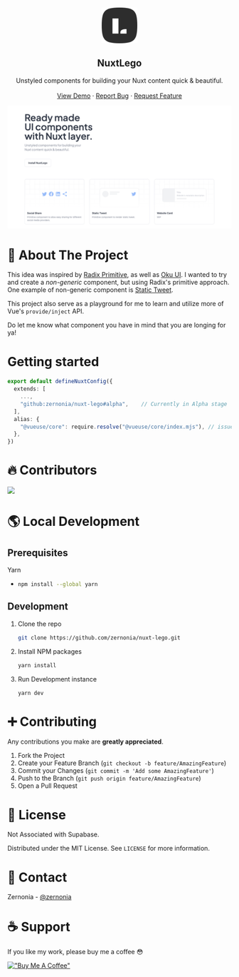 <!-- PROJECT LOGO -->
<br />
<p align="center">
  <a href="https://github.com/zernonia/nuxt-lego">
    <img src="website/public/logo.svg" alt="Logo" width="80" height="80" />
  </a>
  <h2 align="center"><strong>NuxtLego</strong></h2>

  <p align="center"> 
    Unstyled components for building your
Nuxt content quick & beautiful.
    <br />
    <br />
    <a href="https://nuxt-lego.vercel.app/">View Demo</a>
    ·
    <a href="https://github.com/zernonia/nuxt-lego/issues">Report Bug</a>
    ·
    <a href="https://github.com/zernonia/nuxt-lego/issues">Request Feature</a>
  </p>
</p>

![NuxtLego](website/public/og.png)

# 📇 About The Project

This idea was inspired by [Radix Primitive](https://www.radix-ui.com/), as well as [Oku UI](https://github.com/oku-ui). I wanted to try and create a _non-generic_ component, but using Radix's primitive approach. One example of non-generic component is [Static Tweet](https://nuxt-lego.vercel.app/docs/components/static-tweet).

This project also serve as a playground for me to learn and utilize more of Vue's `provide/inject` API.

Do let me know what component you have in mind that you are longing for ya!

# Getting started

```ts
export default defineNuxtConfig({
  extends: [
    ...,
    "github:zernonia/nuxt-lego#alpha",    // Currently in Alpha stage
  ],
  alias: {
    "@vueuse/core": require.resolve("@vueuse/core/index.mjs"), // issue: https://github.com/nuxt/nuxt/issues/18448
  },
})
```

# 🔥 Contributors

<a href="https://github.com/zernonia/nuxt-lego/graphs/contributors">
  <img src="https://contrib.rocks/image?repo=zernonia/nuxt-lego" />
</a>
 
# 🌎 Local Development

## Prerequisites

Yarn

- ```sh
  npm install --global yarn
  ```

## Development

1. Clone the repo
   ```sh
   git clone https://github.com/zernonia/nuxt-lego.git
   ```
2. Install NPM packages

   ```sh
   yarn install
   ```

3. Run Development instance
   ```sh
   yarn dev
   ```

# ➕ Contributing

Any contributions you make are **greatly appreciated**.

1. Fork the Project
2. Create your Feature Branch (`git checkout -b feature/AmazingFeature`)
3. Commit your Changes (`git commit -m 'Add some AmazingFeature'`)
4. Push to the Branch (`git push origin feature/AmazingFeature`)
5. Open a Pull Request

# 📜 License

Not Associated with Supabase.

Distributed under the MIT License. See `LICENSE` for more information.

# 📧 Contact

Zernonia - [@zernonia](https://twitter.com/zernonia)

# ☕ Support

If you like my work, please buy me a coffee 😳

[!["Buy Me A Coffee"](https://www.buymeacoffee.com/assets/img/custom_images/yellow_img.png)](https://www.buymeacoffee.com/zernonia)

